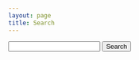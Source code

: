 ```yaml
---
layout: page
title: Search
---
```


<style type="text/css">

article.page form
{
  margin-top: 40px;
}

.search-results
{
  list-style-type:none;
  margin: 10px 0px;
  padding: 0px;
}

.search-results li
{
  position: relative;
}

.result
{
  margin-left: 50px;
  margin-bottom: 0px;
  padding-bottom: 0px;
}

.excerpt
{
  margin-left: 50px;
  padding-top: 0px;
  margin-top: 0px;
}

.score
{
  font-size: 0.8em;
  color: green;
  display: inline-block;
  width: 30px;
  text-align: left;
  padding: 0px 10px;
  position: absolute;
  top: 3px;
  left: 0px;
}

.search-results-count
{
  margin: 20px 0px;
  font-weight: bold;
}

</style>

<form class="search" action="/Search/" method="get">
 	<input type="text" class="search-box" id="query" name="query" autocomplete="off" />
 	<input type="submit" class="search-button" value="Search" />
</form>

<div class="search-results-count"></div>
<ul class="search-results"></ul>

<script src="https://unpkg.com/lunr/lunr.js"></script>

<script src="query.js"></script>

<script>
Query.setData({% include_relative data.json %});
</script>

<script src="results.js"></script>